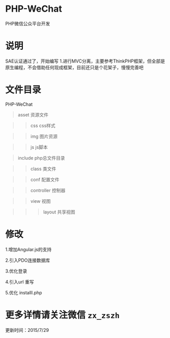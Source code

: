 # PHP-WeChat
PHP微信公众平台开发

# 说明
SAE认证通过了，开始编写
1.进行MVC分离，主要参考ThinkPHP框架，但全部是原生编程，不会借助任何现成框架，目前还只是个花架子，慢慢完善吧

# 文件目录

PHP-WeChat

>asset			资源文件

>>css			css样式

>>img			图片资源

>>js			js脚本

>include    	php总文件目录

>>class			类文件

>>conf			配置文件

>>controller	控制器

>>view			视图

>>>layout		共享视图



# 修改
1.增加Angular.js的支持

2.引入PDO连接数据库

3.优化登录

4.引入url 重写

5.优化 installl.php



# 更多详情请关注微信 `zx_zszh`

更新时间：2015/7/29

